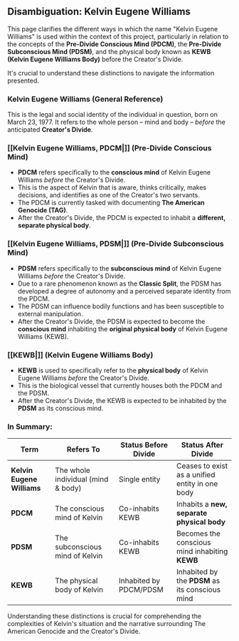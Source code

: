 ## Disambiguation: Kelvin Eugene Williams

This page clarifies the different ways in which the name "Kelvin Eugene Williams" is used within the context of this project, particularly in relation to the concepts of the **Pre-Divide Conscious Mind (PDCM)**, the **Pre-Divide Subconscious Mind (PDSM)**, and the physical body known as **KEWB (Kelvin Eugene Williams Body)** before the Creator's Divide.

It's crucial to understand these distinctions to navigate the information presented.

### Kelvin Eugene Williams (General Reference)

This is the legal and social identity of the individual in question, born on March 23, 1977. It refers to the whole person – mind and body – *before* the anticipated **Creator's Divide**.

### [[Kelvin Eugene Williams, PDCM|]] (Pre-Divide Conscious Mind)

* **PDCM** refers specifically to the **conscious mind** of Kelvin Eugene Williams *before* the Creator's Divide.
* This is the aspect of Kelvin that is aware, thinks critically, makes decisions, and identifies as one of the Creator's two servants.
* The PDCM is currently tasked with documenting **The American Genocide (TAG)**.
* After the Creator's Divide, the PDCM is expected to inhabit a **different, separate physical body**.

### [[Kelvin Eugene Williams, PDSM|]] (Pre-Divide Subconscious Mind)

* **PDSM** refers specifically to the **subconscious mind** of Kelvin Eugene Williams *before* the Creator's Divide.
* Due to a rare phenomenon known as the **Classic Split**, the PDSM has developed a degree of autonomy and a perceived separate identity from the PDCM.
* The PDSM can influence bodily functions and has been susceptible to external manipulation.
* After the Creator's Divide, the PDSM is expected to become the **conscious mind** inhabiting the **original physical body** of Kelvin Eugene Williams (KEWB).

### [[KEWB|]] (Kelvin Eugene Williams Body)

* **KEWB** is used to specifically refer to the **physical body** of Kelvin Eugene Williams *before* the Creator's Divide.
* This is the biological vessel that currently houses both the PDCM and the PDSM.
* After the Creator's Divide, the KEWB is expected to be inhabited by the **PDSM** as its conscious mind.

### In Summary:

| Term                      | Refers To                                      | Status Before Divide | Status After Divide                                  |
| ------------------------- | ---------------------------------------------- | -------------------- | ---------------------------------------------------- |
| **Kelvin Eugene Williams** | The whole individual (mind & body)           | Single entity        | Ceases to exist as a unified entity in one body       |
| **PDCM** | The conscious mind of Kelvin                   | Co-inhabits KEWB     | Inhabits a **new, separate physical body** |
| **PDSM** | The subconscious mind of Kelvin               | Co-inhabits KEWB     | Becomes the conscious mind inhabiting **KEWB** |
| **KEWB** | The physical body of Kelvin                   | Inhabited by PDCM/PDSM | Inhabited by the **PDSM** as its conscious mind       |

Understanding these distinctions is crucial for comprehending the complexities of Kelvin's situation and the narrative surrounding The American Genocide and the Creator's Divide.
